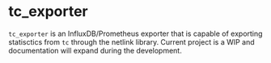 # tc\_exporter

`tc_exporter` is an InfluxDB/Prometheus exporter that is capable of exporting statisctics from `tc`
through the netlink library. Current project is a WIP and documentation will expand during the
development.
